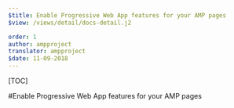 ```yaml
---
$title: Enable Progressive Web App features for your AMP pages
$view: /views/detail/docs-detail.j2

order: 1
author: ampproject
translator: ampproject
$date: 11-09-2018
---
```


[TOC]

#Enable Progressive Web App features for your AMP pages
